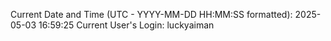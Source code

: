 Current Date and Time (UTC - YYYY-MM-DD HH:MM:SS formatted): 2025-05-03 16:59:25
Current User's Login: luckyaiman

